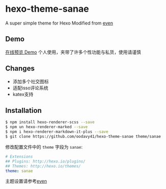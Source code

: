 # hexo-theme-sanae
A super simple theme for Hexo
Modified from [even](https://github.com/ahonn/hexo-theme-even)

## Demo
[在线预览 Demo](http://cocoalte.cc/)
个人使用，夹带了许多个性功能与私货，使用请谨慎

## Changes
 - 添加多个社交图标
 - 适配isso评论系统
 - katex支持


## Installation
```bash
$ npm install hexo-renderer-scss --save
$ npm un hexo-renderer-marked --save
$ npm i hexo-renderer-markdown-it-plus --save
$ git clone https://github.com/oodavy41/hexo-theme-sanae theme/sanae
```

修改配置文件中的 `theme` 字段为 `sanae`:

```yaml
# Extensions
## Plugins: http://hexo.io/plugins/
## Themes: http://hexo.io/themes/
theme: sanae
```
主题设置请参考[even](https://github.com/ahonn/hexo-theme-even/wiki)

